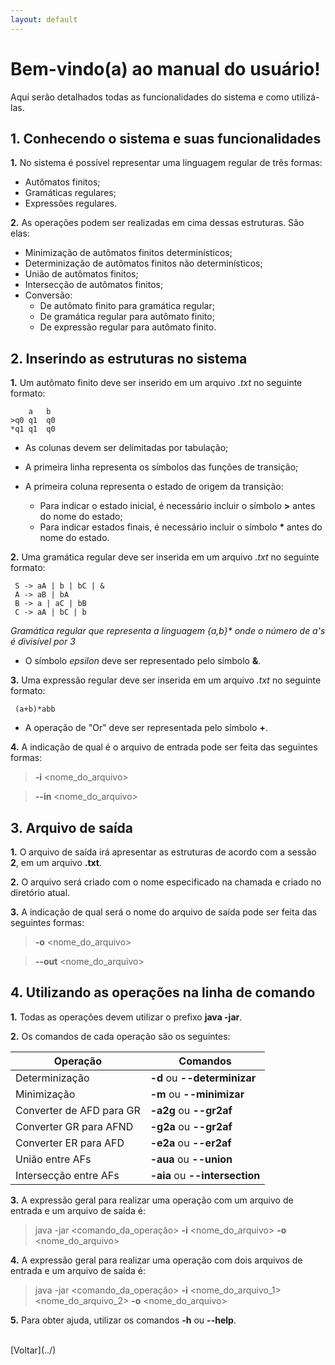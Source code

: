 ```yaml
---
layout: default
---
```


# Bem-vindo(a) ao manual do usuário!

Aqui serão detalhados todas as funcionalidades do sistema e como utilizá-las.


## 1. Conhecendo o sistema e suas funcionalidades

**1.** No sistema é possível representar uma linguagem regular de três formas:

- Autômatos finitos;
- Gramáticas regulares;
- Expressões regulares.

**2.** As operações podem ser realizadas em cima dessas estruturas. São elas:

- Minimização de autômatos finitos determinísticos;
- Determinização de autômatos finitos não determinísticos;
- União de autômatos finitos;
- Intersecção de autômatos finitos;
- Conversão:
	- De autômato finito para gramática regular;
	- De gramática regular para autômato finito;
	- De expressão regular para autômato finito.

## 2. Inserindo as estruturas no sistema

**1.** Um autômato finito deve ser inserido em um arquivo *.txt* no seguinte formato:

		a	b
	>q0	q1	q0
	*q1	q1	q0


- As colunas devem ser delimitadas por tabulação;
- A primeira linha representa os símbolos das funções de transição;
- A primeira coluna representa o estado de origem da transição:

	- Para indicar o estado inicial, é necessário incluir o símbolo **>** antes do nome do estado;  
	- Para indicar estados finais, é necessário incluir o símbolo <b> * </b> antes do nome do estado.

**2.** Uma gramática regular deve ser inserida em um arquivo *.txt* no seguinte formato:

	 S -> aA | b | bC | &
	 A -> aB | bA
	 B -> a | aC | bB
	 C -> aA | bC | b 

*Gramática regular que representa a linguagem {a,b}\* onde o número de a's é divisível por 3*

- O símbolo *epsilon* deve ser representado pelo símbolo **&**.

**3.** Uma expressão regular deve ser inserida em um arquivo *.txt* no seguinte formato:

	 (a+b)*abb

- A operação de "Or" deve ser representada pelo símbolo **+**.

**4.** A indicação de qual é o arquivo de entrada pode ser feita das seguintes formas:

> **-i** <nome\_do\_arquivo>

> **\--in** <nome\_do\_arquivo>

## 3. Arquivo de saída

**1.** O arquivo de saída irá apresentar as estruturas de acordo com a sessão **2**, em um arquivo **.txt**.

**2.** O arquivo será criado com o nome especificado na chamada e criado no diretório atual.

**3.** A indicação de qual será o nome do arquivo de saída pode ser feita das seguintes formas:

> **-o** <nome\_do\_arquivo>

> **-\-out** <nome\_do\_arquivo>

## 4. Utilizando as operações na linha de comando

**1.** Todas as operações devem utilizar o prefixo **java -jar**.

**2.** Os comandos de cada operação são os seguintes:

| Operação | Comandos |
| -------- | -------- |
| Determinização | **-d** ou **-\-determinizar** |
| Minimização | **-m** ou **-\-minimizar** |
| Converter de AFD para GR | **-a2g** ou **-\-gr2af** |
| Converter GR para AFND | **-g2a** ou **-\-gr2af** |
| Converter ER para AFD | **-e2a** ou **\--er2af** | 
| União entre AFs | **-aua** ou **\--union** |
| Intersecção entre AFs | **-aia** ou **\--intersection** | 


**3.** A expressão geral para realizar uma operação com um arquivo de entrada e um arquivo de saída é:

> java -jar <comando\_da\_operação> **-i** <nome\_do\_arquivo> **-o** <nome\_do\_arquivo>

**4.** A expressão geral para realizar uma operação com dois arquivos de entrada e um arquivo de saída é:

> java -jar <comando\_da\_operação> **-i** <nome\_do\_arquivo_1> <nome\_do\_arquivo_2> **-o** <nome\_do\_arquivo>

**5.** Para obter ajuda, utilizar os comandos **-h** ou **\--help**. 

<br>
[Voltar](../)
